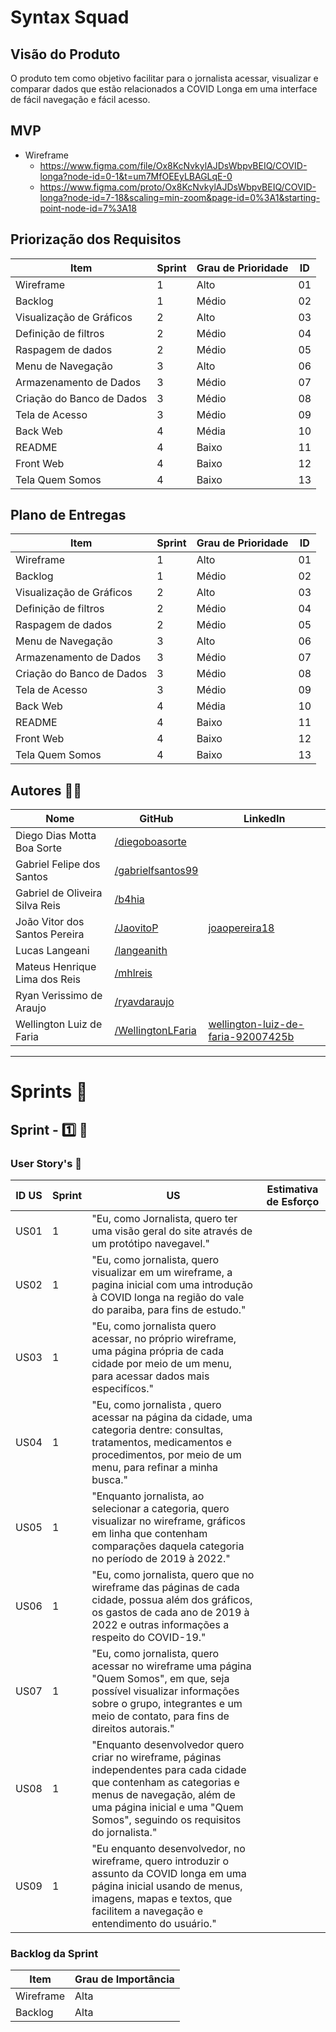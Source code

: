 # Syntax Squad

## Visão do Produto

O produto tem como objetivo facilitar para o jornalista acessar, visualizar e comparar dados que estão relacionados a COVID Longa em uma interface de fácil navegação e fácil acesso.

## MVP

- Wireframe
  - https://www.figma.com/file/Ox8KcNvkylAJDsWbpvBEIQ/COVID-longa?node-id=0-1&t=um7MfOEEyLBAGLqE-0
  - https://www.figma.com/proto/Ox8KcNvkylAJDsWbpvBEIQ/COVID-longa?node-id=7-18&scaling=min-zoom&page-id=0%3A1&starting-point-node-id=7%3A18
  
## Priorização dos Requisitos

| Item                                                     | Sprint | Grau de Prioridade  | ID |
|----------------------------------------------------------|--------|---------------------|----|
| Wireframe                                                | 1      | Alto                | 01 |
| Backlog                                                  | 1      | Médio               | 02 |
| Visualização de Gráficos                                 | 2      | Alto                | 03 |
| Definição de filtros                                     | 2      | Médio               | 04 |
| Raspagem de dados                                        | 2      | Médio               | 05 |
| Menu de Navegação                                        | 3      | Alto                | 06 |
| Armazenamento de Dados                                   | 3      | Médio               | 07 |
| Criação do Banco de Dados                                | 3      | Médio               | 08 |
| Tela de Acesso                                           | 3      | Médio               | 09 |
| Back Web                                                 | 4      | Média               | 10 |
| README                                                   | 4      | Baixo               | 11 |
| Front Web                                                | 4      | Baixo               | 12 |
| Tela Quem Somos                                          | 4      | Baixo               | 13 |

## Plano de Entregas

| Item                                                     | Sprint | Grau de Prioridade  | ID |
|----------------------------------------------------------|--------|---------------------|----|
| Wireframe                                                | 1      | Alto                | 01 |
| Backlog                                                  | 1      | Médio               | 02 |
| Visualização de Gráficos                                 | 2      | Alto                | 03 |
| Definição de filtros                                     | 2      | Médio               | 04 |
| Raspagem de dados                                        | 2      | Médio               | 05 |
| Menu de Navegação                                        | 3      | Alto                | 06 |
| Armazenamento de Dados                                   | 3      | Médio               | 07 |
| Criação do Banco de Dados                                | 3      | Médio               | 08 |
| Tela de Acesso                                           | 3      | Médio               | 09 |
| Back Web                                                 | 4      | Média               | 10 |
| README                                                   | 4      | Baixo               | 11 |
| Front Web                                                | 4      | Baixo               | 12 |
| Tela Quem Somos                                          | 4      | Baixo               | 13 |


## Autores 👨‍💻

| Nome                           | GitHub                                                   | LinkedIn                                                                                  |
|--------------------------------|----------------------------------------------------------|-------------------------------------------------------------------------------------------|
| Diego Dias Motta Boa Sorte     | [/diegoboasorte](https://github.com/diegoboasorte)       |
| Gabriel Felipe dos Santos      | [/gabrielfsantos99](https://github.com/gabrielfsantos99) |
| Gabriel de Oliveira Silva Reis | [/b4hia](https://github.com/b4hia)                       |
| João Vitor dos Santos Pereira  | [/JaovitoP](https://github.com/JaovitoP)                 | [joaopereira18](https://www.linkedin.com/in/joaopereira18/)                
| Lucas Langeani                 | [/langeanith](https://github.com/langeanith)             |
| Mateus Henrique Lima dos Reis  | [/mhlreis](https://github.com/mhlreis)                   |
| Ryan Verissimo de Araujo       | [/ryavdaraujo](https://github.com/ryanvdaraujo)          |
| Wellington Luiz de Faria       | [/WellingtonLFaria](https://github.com/WellingtonLFaria) | [wellington-luiz-de-faria-92007425b](https://br.linkedin.com/in/wellington-luiz-de-faria-92007425b) |

---

# Sprints 🎯

## Sprint - 1️⃣ 🎯

### User Story's 📝

| ID US | Sprint | US                                                                                                                                                                                                                               | Estimativa de Esforço |
|-------|--------|----------------------------------------------------------------------------------------------------------------------------------------------------------------------------------------------------------------------------------|-----------------------|
| US01  | 1      | "Eu, como Jornalista, quero ter uma visão geral do site através de um protótipo navegavel."                                                                                                                                      |                       |
| US02  | 1      | "Eu, como jornalista, quero visualizar em um wireframe, a pagina inicial com uma introdução à COVID longa na região do vale do paraiba, para fins de estudo."                                                                    |                       |
| US03  | 1      | "Eu, como jornalista quero acessar, no próprio wireframe, uma página própria de cada cidade por meio de um menu, para acessar dados mais especifícos."                                                                           |                       |
| US04  | 1      | "Eu, como jornalista , quero acessar na página da cidade, uma categoria dentre: consultas, tratamentos, medicamentos e procedimentos, por meio de um menu, para refinar a minha busca."                                          |                       |
| US05  | 1      | "Enquanto jornalista, ao selecionar a categoria, quero visualizar no wireframe, gráficos em linha que contenham comparações daquela categoria no período de 2019 à 2022."                                                        |                       |
| US06  | 1      | "Eu, como jornalista, quero que no wireframe das páginas de cada cidade, possua além dos gráficos, os gastos de cada ano de 2019 à 2022 e outras informações a respeito do COVID-19."                                            |                       |
| US07  | 1      | "Eu, como jornalista, quero acessar no wireframe uma página "Quem Somos", em que, seja possível visualizar informações sobre o grupo, integrantes e um meio de contato, para fins de direitos autorais."                         |                       |
| US08  | 1      | "Enquanto desenvolvedor quero criar no wireframe, páginas independentes para cada cidade que contenham as categorias e menus de navegação, além de uma página inicial e uma "Quem Somos", seguindo os requisitos do jornalista." |                       |
| US09  | 1      | "Eu enquanto desenvolvedor, no wireframe, quero introduzir o assunto da COVID longa em uma página inicial usando de menus, imagens, mapas e textos, que facilitem a navegação e entendimento do usuário."                        |                       |



### Backlog da Sprint

| Item      | Grau de Importância |
|-----------|---------------------|
| Wireframe | Alta                |
| Backlog   | Alta                |

